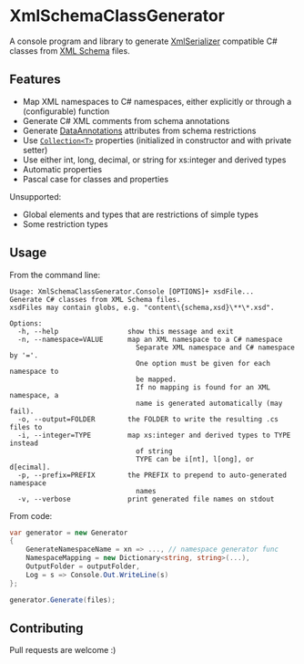 XmlSchemaClassGenerator
=======================

A console program and library to generate [XmlSerializer](http://msdn.microsoft.com/en-us/library/system.xml.serialization.xmlserializer.aspx) compatible C# classes
from <a href="http://en.wikipedia.org/wiki/XML_Schema_(W3C)">XML Schema</a> files.

Features
--------

* Map XML namespaces to C# namespaces, either explicitly or through a (configurable) function
* Generate C# XML comments from schema annotations
* Generate [DataAnnotations](http://msdn.microsoft.com/en-us/library/system.componentmodel.dataannotations.aspx) attributes from schema restrictions
* Use [`Collection<T>`](http://msdn.microsoft.com/en-us/library/ms132397.aspx) properties (initialized in constructor and with private setter)
* Use either int, long, decimal, or string for xs:integer and derived types
* Automatic properties
* Pascal case for classes and properties

Unsupported:

* Global elements and types that are restrictions of simple types
* Some restriction types

Usage
-----

From the command line:

```
Usage: XmlSchemaClassGenerator.Console [OPTIONS]+ xsdFile...
Generate C# classes from XML Schema files.
xsdFiles may contain globs, e.g. "content\{schema,xsd}\**\*.xsd".

Options:
  -h, --help                 show this message and exit
  -n, --namespace=VALUE      map an XML namespace to a C# namespace
                               Separate XML namespace and C# namespace by '='.
                               One option must be given for each namespace to
                               be mapped.
                               If no mapping is found for an XML namespace, a
                               name is generated automatically (may fail).
  -o, --output=FOLDER        the FOLDER to write the resulting .cs files to
  -i, --integer=TYPE         map xs:integer and derived types to TYPE instead
                               of string
                               TYPE can be i[nt], l[ong], or d[ecimal].
  -p, --prefix=PREFIX        the PREFIX to prepend to auto-generated namespace
                               names
  -v, --verbose              print generated file names on stdout
```

From code:

```C#
var generator = new Generator
{
    GenerateNamespaceName = xn => ..., // namespace generator func
    NamespaceMapping = new Dictionary<string, string>(...),
    OutputFolder = outputFolder,
    Log = s => Console.Out.WriteLine(s)
};

generator.Generate(files);
```

Contributing
------------

Pull requests are welcome :)
